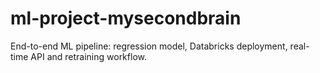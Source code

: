# ml-project-mysecondbrain
End-to-end ML pipeline: regression model, Databricks deployment, real-time API and retraining workflow.
